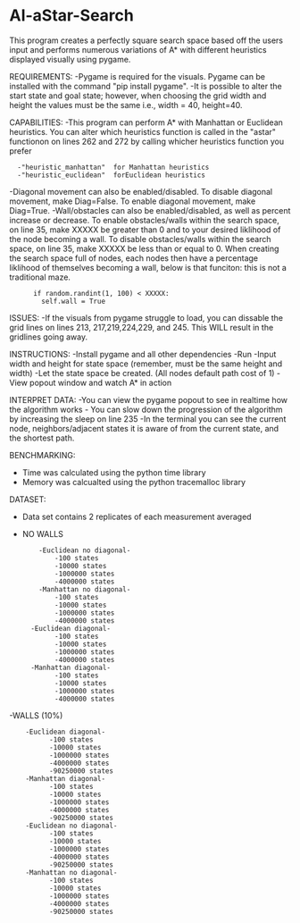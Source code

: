 ﻿# AI-aStar-Search
This program creates a perfectly square search space based off the users input and performs numerous variations of A* with different heuristics displayed visually using pygame.

REQUIREMENTS: 
-Pygame is required for the visuals. Pygame can be installed with the command "pip install pygame".
-It is possible to alter the start state and goal state; however, when choosing the grid width and height the values must be the same i.e., width = 40, height=40.

CAPABILITIES:
-This program can perform A* with Manhattan or Euclidean heuristics. You can alter which heuristics function is called in the "astar" functionon on lines 262 and 272 by calling whicher heuristics function you prefer

      -"heuristic_manhattan"  for Manhattan heuristics
      -"heuristic_euclidean"  forEuclidean heuristics
      
-Diagonal movement can also be enabled/disabled. To disable diagonal movement, make Diag=False. To enable diagonal movement, make Diag=True.
-Wall/obstacles can also be enabled/disabled, as well as percent increase or decrease. To enable obstacles/walls within the search space, on line 35, make XXXXX be greater than 0 and to your desired liklihood of the node becoming a wall. To disable obstacles/walls within the search space, on line 35, make XXXXX be less than or equal to 0. When creating the search space full of nodes, each nodes then have a percentage liklihood of themselves becoming a wall, below is that funciton: this is not a traditional maze.
          
          if random.randint(1, 100) < XXXXX:
            self.wall = True
            
ISSUES:
-If the visuals from pygame struggle to load, you can dissable the grid lines on lines 213, 217,219,224,229, and 245. This WILL result in the gridlines going away.

INSTRUCTIONS:
-Install pygame and all other dependencies
-Run
-Input width and height for state space (remember, must be the same height and width)
-Let the state space be created. (All nodes default path cost of 1)
-View popout window and watch A* in action

INTERPRET DATA:
-You can view the pygame popout to see in realtime how the algorithm works
      - You can slow down the progression of the algorithm by increasing the sleep on line 235
-In the terminal you can see the current node, neighbors/adjacent states it is aware of from the current state, and the shortest path.

BENCHMARKING:
- Time was calculated using the python time library
- Memory was calcualted using the python tracemalloc library

DATASET:
- Data set contains 2 replicates of each measurement averaged
- NO WALLS
  
          -Euclidean no diagonal-
              -100 states
              -10000 states
              -1000000 states
              -4000000 states
          -Manhattan no diagonal-
              -100 states
              -10000 states
              -1000000 states
              -4000000 states
        -Euclidean diagonal-
              -100 states
              -10000 states
              -1000000 states
              -4000000 states
        -Manhattan diagonal-
              -100 states
              -10000 states
              -1000000 states
              -4000000 states
-WALLS (10%)   

        -Euclidean diagonal-
              -100 states
              -10000 states
              -1000000 states
              -4000000 states
              -90250000 states
        -Manhattan diagonal-
              -100 states
              -10000 states
              -1000000 states
              -4000000 states
              -90250000 states
        -Euclidean no diagonal-
              -100 states
              -10000 states
              -1000000 states
              -4000000 states
              -90250000 states
        -Manhattan no diagonal-
              -100 states
              -10000 states
              -1000000 states
              -4000000 states
              -90250000 states
